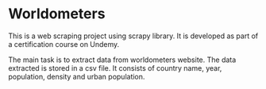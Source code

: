 # Worldometers

This is a web scraping project using scrapy library. It is developed as part of a certification course on Undemy.

The main task is to extract data from worldometers website. The data extracted is stored in a csv file. It consists of country name, year, population, density 
and urban population.
